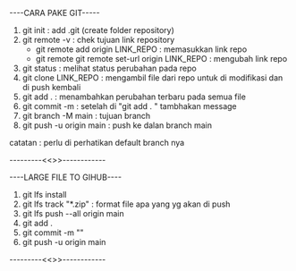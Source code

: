 ----CARA PAKE GIT-----

1. git init : add .git (create folder repository)
2. git remote -v : chek tujuan link repository
   - git remote add origin LINK_REPO : memasukkan link repo
   - git remote git remote set-url origin LINK_REPO : mengubah link repo
3. git status : melihat status perubahan pada repo
4. git clone LINK_REPO : mengambil file dari repo untuk di modifikasi dan di push kembali
5. git add . : menambahkan perubahan terbaru pada semua file
6. git commit -m : setelah di "git add . " tambhakan message
7. git branch -M main : tujuan branch
8. git push -u origin main : push ke dalan branch main

catatan : perlu di perhatikan default branch nya

---------<<>>------------

----LARGE FILE TO GIHUB----

1. git lfs install
2. git lfs track "\*.zip" : format file apa yang yg akan di push
3. git lfs push --all origin main
4. git add .
5. git commit -m ""
6. git push -u origin main

---------<<>>------------
